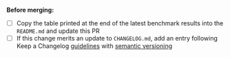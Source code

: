 **Before merging:**

- [ ] Copy the table printed at the end of the latest benchmark results into the `README.md` and update this PR
- [ ] If this change merits an update to `CHANGELOG.md`, add an entry following Keep a Changelog [guidelines](https://keepachangelog.com/en/1.0.0/) with [semantic versioning](https://semver.org/)
